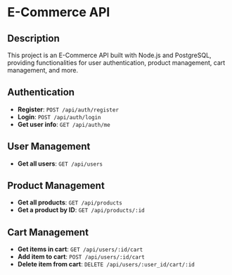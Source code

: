 # E-Commerce API

## Description

This project is an E-Commerce API built with Node.js and PostgreSQL, providing functionalities for user authentication, product management, cart management, and more.

## Authentication

- **Register**: `POST /api/auth/register`
- **Login**: `POST /api/auth/login`
- **Get user info**: `GET /api/auth/me`

## User Management

- **Get all users**: `GET /api/users`

## Product Management

- **Get all products**: `GET /api/products`
- **Get a product by ID**: `GET /api/products/:id`

## Cart Management

- **Get items in cart**: `GET /api/users/:id/cart`
- **Add item to cart**: `POST /api/users/:id/cart`
- **Delete item from cart**: `DELETE /api/users/:user_id/cart/:id`
